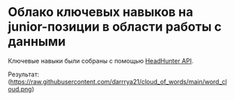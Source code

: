 # Облако ключевых навыков на junior-позиции в области работы с данными

Ключевые навыки были собраны с помощью [HeadHunter API](https://github.com/hhru/api).

Результат: 
(https://raw.githubusercontent.com/darrrya21/cloud_of_words/main/word_cloud.png)

